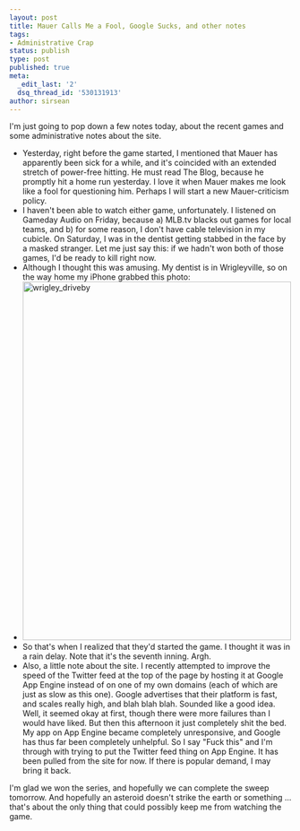 ```yaml
---
layout: post
title: Mauer Calls Me a Fool, Google Sucks, and other notes
tags:
- Administrative Crap
status: publish
type: post
published: true
meta:
  _edit_last: '2'
  dsq_thread_id: '530131913'
author: sirsean
---
```

I'm just going to pop down a few notes today, about the recent games and some administrative notes about the site.
<ul>
	<li>Yesterday, right before the game started, I mentioned that Mauer has apparently been sick for a while, and it's coincided with an extended stretch of power-free hitting. He must read The Blog, because he promptly hit a home run yesterday. I love it when Mauer makes me look like a fool for questioning him. Perhaps I will start a new Mauer-criticism policy.</li>
	<li>I haven't been able to watch either game, unfortunately. I listened on Gameday Audio on Friday, because a) MLB.tv blacks out games for local teams, and b) for some reason, I don't have cable television in my cubicle. On Saturday, I was in the dentist getting stabbed in the face by a masked stranger. Let me just say this: if we hadn't won both of those games, I'd be ready to kill right now.</li>
	<li>Although I thought this was amusing. My dentist is in Wrigleyville, so on the way home my iPhone grabbed this photo:</li>
	<li><img class="aligncenter size-full wp-image-704" title="wrigley_driveby" src="http://firegardy.com/wp-content/uploads/2009/06/wrigley_driveby.jpg" alt="wrigley_driveby" width="479" height="640" /></li>
	<li>So that's when I realized that they'd started the game. I thought it was in a rain delay. Note that it's the seventh inning. Argh.</li>
	<li>Also, a little note about the site. I recently attempted to improve the speed of the Twitter feed at the top of the page by hosting it at Google App Engine instead of on one of my own domains (each of which are just as slow as this one). Google advertises that their platform is fast, and scales really high, and blah blah blah. Sounded like a good idea. Well, it seemed okay at first, though there were more failures than I would have liked. But then this afternoon it just completely shit the bed. My app on App Engine became completely unresponsive, and Google has thus far been completely unhelpful. So I say "Fuck this" and I'm through with trying to put the Twitter feed thing on App Engine. It has been pulled from the site for now. If there is popular demand, I may bring it back.</li>
</ul>
I'm glad we won the series, and hopefully we can complete the sweep tomorrow. And hopefully an asteroid doesn't strike the earth or something ... that's about the only thing that could possibly keep me from watching the game.
